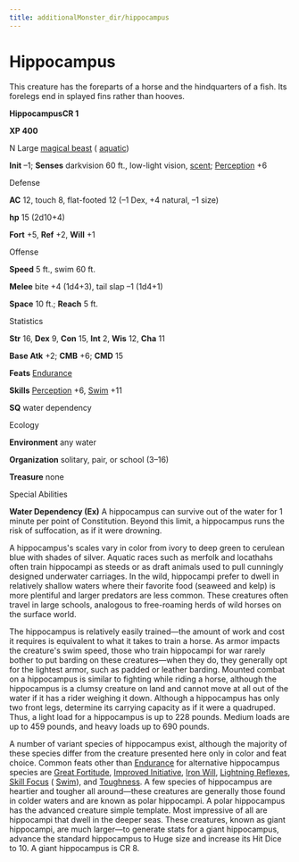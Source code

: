 ```yaml
---
title: additionalMonster_dir/hippocampus
---
```

# Hippocampus

This creature has the foreparts of a horse and the hindquarters of a fish. Its forelegs end in splayed fins rather than hooves.

**HippocampusCR 1**

**XP 400**

N Large [magical beast](monsters/creatureTypes#_magical-beast) ( [aquatic](monster_dir/creatureTypes#_aquatic-subtype))

**Init** –1; **Senses** darkvision 60 ft., low-light vision, [scent](monsters/universalMonsterRules#_scent); [Perception](additionalMonster_dir/../skill_dir/perception#_perception) +6

Defense

**AC** 12, touch 8, flat-footed 12 (–1 Dex, +4 natural, –1 size)

**hp** 15 (2d10+4)

**Fort** +5, **Ref** +2, **Will** +1

Offense

**Speed** 5 ft., swim 60 ft.

**Melee** bite +4 (1d4+3), tail slap –1 (1d4+1)

**Space** 10 ft.; **Reach** 5 ft.

Statistics

**Str** 16, **Dex** 9, **Con** 15, **Int** 2, **Wis** 12, **Cha** 11

**Base Atk** +2; **CMB** +6; **CMD** 15

**Feats** [Endurance](additionalMonsters/../feats#_endurance)

**Skills** [Perception](additionalMonster_dir/../skill_dir/perception#_perception) +6, [Swim](additionalMonsters/../skill_dir/swim#_swim) +11

**SQ** water dependency

Ecology

**Environment** any water

**Organization** solitary, pair, or school (3–16)

**Treasure** none

Special Abilities

**Water Dependency (Ex)** A hippocampus can survive out of the water for 1 minute per point of Constitution. Beyond this limit, a hippocampus runs the risk of suffocation, as if it were drowning.

A hippocampus's scales vary in color from ivory to deep green to cerulean blue with shades of silver. Aquatic races such as merfolk and locathahs often train hippocampi as steeds or as draft animals used to pull cunningly designed underwater carriages. In the wild, hippocampi prefer to dwell in relatively shallow waters where their favorite food (seaweed and kelp) is more plentiful and larger predators are less common. These creatures often travel in large schools, analogous to free-roaming herds of wild horses on the surface world.

The hippocampus is relatively easily trained—the amount of work and cost it requires is equivalent to what it takes to train a horse. As armor impacts the creature's swim speed, those who train hippocampi for war rarely bother to put barding on these creatures—when they do, they generally opt for the lightest armor, such as padded or leather barding. Mounted combat on a hippocampus is similar to fighting while riding a horse, although the hippocampus is a clumsy creature on land and cannot move at all out of the water if it has a rider weighing it down. Although a hippocampus has only two front legs, determine its carrying capacity as if it were a quadruped. Thus, a light load for a hippocampus is up to 228 pounds. Medium loads are up to 459 pounds, and heavy loads up to 690 pounds.

A number of variant species of hippocampus exist, although the majority of these species differ from the creature presented here only in color and feat choice. Common feats other than [Endurance](additionalMonsters/../feats#_endurance) for alternative hippocampus species are [Great Fortitude](additionalMonster_dir/../feats#_great-fortitude), [Improved Initiative](additionalMonster_dir/../feats#_improved-initiative), [Iron Will](additionalMonster_dir/../feats#_iron-will), [Lightning Reflexes](additionalMonster_dir/../feats#_lightning-reflexes), [Skill Focus](additionalMonster_dir/../feats#_skill-focus) ( [Swim](additionalMonster_dir/../skill_dir/swim#_swim)), and [Toughness](additionalMonsters/../feats#_toughness). A few species of hippocampus are heartier and tougher all around—these creatures are generally those found in colder waters and are known as polar hippocampi. A polar hippocampus has the advanced creature simple template. Most impressive of all are hippocampi that dwell in the deeper seas. These creatures, known as giant hippocampi, are much larger—to generate stats for a giant hippocampus, advance the standard hippocampus to Huge size and increase its Hit Dice to 10. A giant hippocampus is CR 8.

